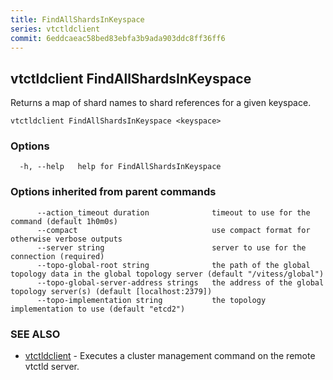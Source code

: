 ```yaml
---
title: FindAllShardsInKeyspace
series: vtctldclient
commit: 6eddcaeac58bed83ebfa3b9ada903ddc8ff36ff6
---
```

## vtctldclient FindAllShardsInKeyspace

Returns a map of shard names to shard references for a given keyspace.

```
vtctldclient FindAllShardsInKeyspace <keyspace>
```

### Options

```
  -h, --help   help for FindAllShardsInKeyspace
```

### Options inherited from parent commands

```
      --action_timeout duration              timeout to use for the command (default 1h0m0s)
      --compact                              use compact format for otherwise verbose outputs
      --server string                        server to use for the connection (required)
      --topo-global-root string              the path of the global topology data in the global topology server (default "/vitess/global")
      --topo-global-server-address strings   the address of the global topology server(s) (default [localhost:2379])
      --topo-implementation string           the topology implementation to use (default "etcd2")
```

### SEE ALSO

* [vtctldclient](../)	 - Executes a cluster management command on the remote vtctld server.

